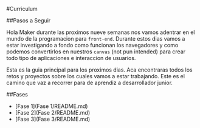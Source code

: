#Curriculum

##Pasos a Seguir

Hola Maker durante las proximos nueve semanas nos vamos adentrar en el mundo de la programacion para `front-end`. Durante estos dias vamos a estar investigando a fondo como funcionan los navegadores y como podemos convertirlos en nuestros `canvas` (not pun intended) para crear todo tipo de aplicaciones e interaccion de usuarios.

Esta es la guia principal para los proximos dias. Aca encontraras todos los retos y proyectos sobre los cuales vamos a estar trabajando. Este es el camino que vaz a recorrer para de aprendiz a desarrollador junior.


##Fases

- [Fase 1](Fase 1/README.md)
- [Fase 2](Fase 2/README.md)
- [Fase 3](Fase 3/README.md)

